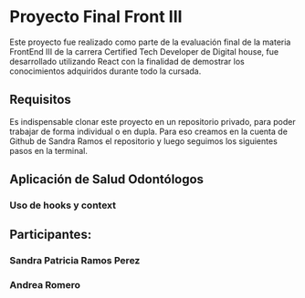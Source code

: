 # Proyecto Final Front III
Este proyecto fue realizado como parte de la evaluación final de la materia FrontEnd III 
de la carrera Certified Tech Developer de Digital house, fue desarrollado utilizando React 
con la finalidad de demostrar los conocimientos adquiridos durante todo la cursada.

## Requisitos
Es indispensable clonar este proyecto en un repositorio privado, para poder trabajar de forma 
individual o en dupla.
Para eso creamos en la cuenta de Github de Sandra Ramos el repositorio y luego seguimos los 
siguientes pasos en la terminal.

## Aplicación de Salud Odontólogos

### Uso de hooks y context

## Participantes:
### Sandra Patricia Ramos Perez
### Andrea Romero

